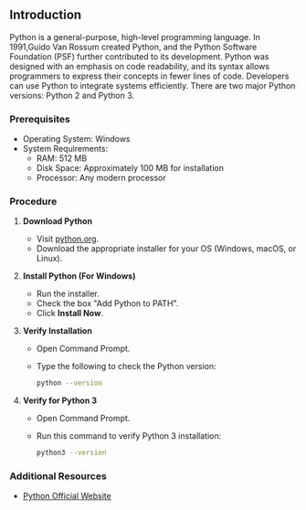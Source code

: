## Introduction
Python is a general-purpose, high-level programming language. In 1991,Guido Van Rossum created Python, and the Python Software Foundation (PSF) further contributed to its development. Python was designed with an emphasis on code readability, and its syntax allows programmers to express their concepts in fewer lines of code. Developers can use Python to integrate systems efficiently. There are two major Python versions: Python 2 and Python 3. 

### Prerequisites
- Operating System: Windows
- System Requirements:
  - RAM: 512 MB
  - Disk Space: Approximately 100 MB for installation
  - Processor: Any modern processor

### Procedure
1. **Download Python**  
   - Visit [python.org](https://www.python.org/downloads/).
   - Download the appropriate installer for your OS (Windows, macOS, or Linux).

2. **Install Python (For Windows)**  
   - Run the installer.
   - Check the box "Add Python to PATH".
   - Click **Install Now**.

3. **Verify Installation**  
   - Open Command Prompt.
   - Type the following to check the Python version:
     
     ```bash
     python --version
     ```

4. **Verify for Python 3**  
   - Open Command Prompt.
   - Run this command to verify Python 3 installation:
     
     ```bash
     python3 --version
     ```

### Additional Resources
- [Python Official Website](https://www.python.org/)
